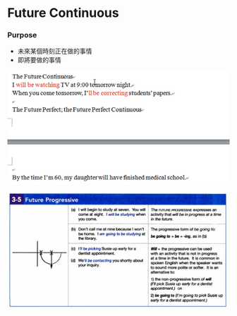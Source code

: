 # Future Continuous

### Purpose

* 未來某個時刻正在做的事情
* 即將要做的事情

![](../.gitbook/assets/screen-shot-2021-07-28-at-7.01.14-pm.png)

![](../.gitbook/assets/screen-shot-2021-07-28-at-7.02.23-pm.png)

